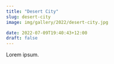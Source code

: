 ```yaml
---
title: "Desert City"
slug: desert-city
image: img/gallery/2022/desert-city.jpg

date: 2022-07-09T19:40:43+12:00
draft: false
---
```


Lorem ipsum.

